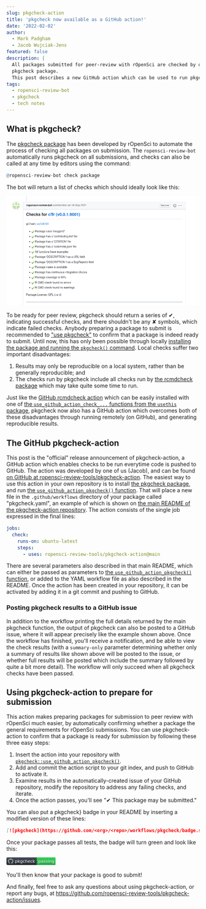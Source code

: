 ```yaml
---
slug: pkgcheck-action
title: 'pkgcheck now available as a GitHub action!'
date: '2022-02-02'
author:
  - Mark Padgham
  - Jacob Wujciak-Jens
featured: false
description: |
  All packages submitted for peer-review with rOpenSci are checked by our   
  pkgcheck package. 
  This post describes a new GitHub action which can be used to run pkgcheck.
tags:
  - ropensci-review-bot
  - pkgcheck
  - tech notes
---
```



## What is pkgcheck?

The [pkgcheck package](https://github.com/ropensci-review-tools/pkgcheck) has
been developed by rOpenSci to automate the process of checking all packages on
submission. The `ropensci-review-bot` automatically runs pkgcheck on all submissions, and checks can also be called at any time by editors using the command:

```r
@ropensci-review-bot check package
```

The bot will return a list of checks which should ideally look like this:

[![pkgcheck results for recent submission](cffr-pkgcheck.png)](https://github.com/ropensci/software-review/issues/463#issuecomment-921010197)

To be ready for peer review, pkgcheck should return a series of &#10004;, indicating successful checks, and there shouldn't be any &#10008; symbols, which indicate failed checks. Anybody preparing a package to submit is recommended to ["use pkgcheck"](https://devguide.ropensci.org/authors-guide.html) to confirm that a package is indeed ready to submit. Until now, this has only been possible through locally [installing the package and running the `pkgcheck()` command](https://devguide.ropensci.org/authors-guide.html). Local checks suffer two important disadvantages:

1. Results may only be reproducible on a local system, rather than be generally reproducible; and
2. The checks run by pkgcheck include all checks run by [the rcmdcheck package](https://r-lib.github.io/rcmdcheck/) which may take quite some time to run.

Just like the [GitHub rcmdcheck action](https://github.com/r-lib/actions/blob/v2-branch/examples/check-standard.yaml) which can be easily installed with one of [the `use_github_action_check_...` functions from the `usethis` package](https://usethis.r-lib.org/reference/github_actions.html), pkgcheck now also has a GitHub action which overcomes both of these disadvantages through running remotely (on GitHub), and generating reproducible results.

## The GitHub pkgcheck-action

This post is the "official" release announcement of pkgcheck-action, a GitHub action which enables checks to be run everytime code is pushed to GitHub. The action was developed by one of us (Jacob), and can be found [on GitHub at ropensci-review-tools/pkgcheck-action](https://github.com/ropensci-review-tools/pkgcheck-action). The easiest way to use this action in your own repository is to install [the pkgcheck package](https://docs.ropensci.org/pkgcheck/#installation), and run [the `use_github_action_pkgcheck()` function](https://docs.ropensci.org/pkgcheck/reference/use_github_action_pkgcheck.html). That will place a new file in the `.github/workflows` directory of your package called "pkgcheck.yaml", an example of which is shown on [the main README of the pkgcheck-action repository](https://github.com/ropensci-review-tools/pkgcheck-action#usage). The action consists of the single job expressed in the final lines:

```yaml
jobs:
  check:
    runs-on: ubuntu-latest
    steps:
      - uses: ropensci-review-tools/pkgcheck-action@main
```

There are several parameters also described in that main README, which can either be passed as parameters to [the `use_github_action_pkgcheck()` function](https://docs.ropensci.org/pkgcheck/reference/use_github_action_pkgcheck.html), or added to the YAML workflow file as also described in the README. Once the action has been created in your repository, it can be activated by adding it in a git commit and pushing to GitHub.

### Posting pkgcheck results to a GitHub issue

In addition to the workflow printing the full details returned by the main pkgcheck function, the output of pkgcheck can also be posted to a GitHub issue, where it will appear precisely like the example shown above. Once the workflow has finished, you'll receive a notification, and be able to view the check results (with a `summary-only` parameter determining whether only a summary of results like shown above will be posted to the issue, or whether full results will be posted which include the summary followed by quite a bit more detail). The workflow will only succeed when all pkgcheck checks have been passed.

## Using pkgcheck-action to prepare for submission

This action makes preparing packages for submission to peer review with rOpenSci much easier, by automatically confirming whether a package the general requirements for rOpenSci submissions. You can use pkgcheck-action to confirm that a package is ready for submission by following these three easy steps:

1. Insert the action into your repository with [`pkgcheck::use_github_action_pkgcheck()`](https://docs.ropensci.org/pkgcheck/reference/use_github_action_pkgcheck.html).
2. Add and commit the action script to your git index, and push to GitHub to activate it.
3. Examine results in the automatically-created issue of your GitHub repository, modify the repository to address any failing checks, and iterate.
4. Once the action passes, you'll see "&#10004; This package may be submitted."

You can also put a pkgcheck} badge in your README by inserting a modified version of these lines:

```md
[![pkgcheck](https://github.com/<org>/<repo>/workflows/pkgcheck/badge.svg)](https://github.com/<org>/<repo>/actions?query=workflow%3Apkgcheck)
```

Once your package passes all tests, the badge will turn green and look like this:

<svg xmlns="http://www.w3.org/2000/svg" width="128" height="20">
  <defs>
    <linearGradient id="workflow-fill" x1="50%" y1="0%" x2="50%" y2="100%">
      <stop stop-color="#444D56" offset="0%"></stop>
      <stop stop-color="#24292E" offset="100%"></stop>
    </linearGradient>
    <linearGradient id="state-fill" x1="50%" y1="0%" x2="50%" y2="100%">
      <stop stop-color="#34D058" offset="0%"></stop>
      <stop stop-color="#28A745" offset="100%"></stop>
    </linearGradient>
  </defs>
  <g fill="none" fill-rule="evenodd">
    <g font-family="&#39;DejaVu Sans&#39;,Verdana,Geneva,sans-serif" font-size="11">
      <path id="workflow-bg" d="M0,3 C0,1.3431 1.3552,0 3.02702703,0 L102,0 L102,20 L3.02702703,20 C1.3552,20 0,18.6569 0,17 L0,3 Z" fill="url(#workflow-fill)" fill-rule="nonzero"></path>
      <text fill="#010101" fill-opacity=".3">
        <tspan x="22.1981982" y="15">pkgcheck</tspan>
      </text>
      <text fill="#FFFFFF">
        <tspan x="22.1981982" y="14">pkgcheck</tspan>
      </text>
    </g>
    <g transform="translate(79)" font-family="&#39;DejaVu Sans&#39;,Verdana,Geneva,sans-serif" font-size="11">
      <path d="M0 0h46.939C48.629 0 50 1.343 50 3v14c0 1.657-1.37 3-3.061 3H0V0z" id="state-bg" fill="url(#state-fill)" fill-rule="nonzero"></path>
      <text fill="#010101" fill-opacity=".3">
        <tspan x="4" y="15">passing</tspan>
      </text>
      <text fill="#FFFFFF">
        <tspan x="4" y="14">passing</tspan>
      </text>
    </g>
    <path fill="#959DA5" d="M11 3c-3.868 0-7 3.132-7 7a6.996 6.996 0 0 0 4.786 6.641c.35.062.482-.148.482-.332 0-.166-.01-.718-.01-1.304-1.758.324-2.213-.429-2.353-.822-.079-.202-.42-.823-.717-.99-.245-.13-.595-.454-.01-.463.552-.009.946.508 1.077.718.63 1.058 1.636.76 2.039.577.061-.455.245-.761.446-.936-1.557-.175-3.185-.779-3.185-3.456 0-.762.271-1.392.718-1.882-.07-.175-.315-.892.07-1.855 0 0 .586-.183 1.925.718a6.5 6.5 0 0 1 1.75-.236 6.5 6.5 0 0 1 1.75.236c1.338-.91 1.925-.718 1.925-.718.385.963.14 1.68.07 1.855.446.49.717 1.112.717 1.882 0 2.686-1.636 3.28-3.194 3.456.254.219.473.639.473 1.295 0 .936-.009 1.689-.009 1.925 0 .184.131.402.481.332A7.011 7.011 0 0 0 18 10c0-3.867-3.133-7-7-7z"></path>
  </g>
</svg>

You'll then know that your package is good to submit!

And finally, feel free to ask any questions about using pkgcheck-action, or report any bugs, at https://github.com/ropensci-review-tools/pkgcheck-action/issues.
